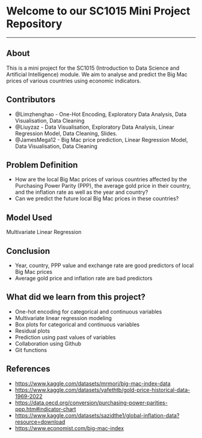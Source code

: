 # Welcome to our SC1015 Mini Project Repository #
---
About
---
This is a mini project for the SC1015 (Introduction to Data Science and Artificial Intelligence) module. We aim to analyse and predict the Big Mac prices of various countries using economic indicators.

Contributors
---
- @Limzhenghao - One-Hot Encoding, Exploratory Data Analysis, Data Visualisation, Data Cleaning
- @Liuyzaz - Data Visualisation, Exploratory Data Analysis, Linear Regression Model, Data Cleaning, Slides.
- @JamesMega12 - Big Mac price prediction, Linear Regression Model, Data Visualisation, Data Cleaning

Problem Definition
---
- How are the local Big Mac prices of various countries affected by the Purchasing Power Parity (PPP), the average gold price in their country, and the inflation rate as well as the year and country?
- Can we predict the future local Big Mac prices in these countries?

Model Used
---
Multivariate Linear Regression

Conclusion
---
- Year, country, PPP value and exchange rate are good predictors of local Big Mac prices
- Average gold price and inflation rate are bad predictors

What did we learn from this project?
--- 
- One-hot encoding for categorical and continuous variables
- Multivariate linear regression modeling
- Box plots for categorical and continuous variables
- Residual plots
- Prediction using past values of variables
- Collaboration using Github
- Git functions

References
---
- https://www.kaggle.com/datasets/mrmorj/big-mac-index-data
- https://www.kaggle.com/datasets/yafethtb/gold-price-historical-data-1969-2022
- https://data.oecd.org/conversion/purchasing-power-parities-ppp.htm#indicator-chart
- https://www.kaggle.com/datasets/sazidthe1/global-inflation-data?resource=download
- https://www.economist.com/big-mac-index
